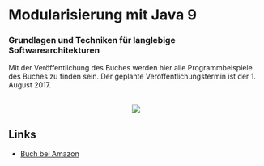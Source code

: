 # Modularisierung mit Java 9 #
### Grundlagen und Techniken für langlebige Softwarearchitekturen ### 


Mit der Veröffentlichung des Buches werden hier alle Programmbeispiele des Buches zu finden sein. Der geplante Veröffentlichungstermin ist der 1. August 2017.

<p align="center"><br/>
  <img src="https://github.com/javaakademie/Modularisierung-mit-Java-Buch/blob/master/modularisierung-mit-java-cover.png" border="0">
</p>


## Links ##

* [Buch bei Amazon](https://www.amazon.de/Modularisierung-mit-Java-Grundlagen-Softwarearchitekturen/dp/3864904773)
